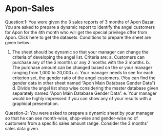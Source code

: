 # Apon-Sales
Question:1:
You were given the 3 sales reports of 3 months of Apon Bazar. You are asked to prepare a
dynamic report to identify the angel customers for Apon for the 4th month who will get the
special privilege offer from Apon. Click here to get the datasets.
Conditions to prepare the sheet are given below:
1. The sheet should be dynamic so that your manager can change the criteria of
developing the angel list. Criteria are:
a. Customers can purchase any of the 3 months or any 2 months with the 3
months.
b. The purchase amount can be changed based on the or your manager ranging
from 1,000 to 20,000+
c. Your manager needs to see for each criterion set, the gender ratio of the
angel customers. (You can find the gender data in other sheet named “Apon
Main Database Gender Data”)
d. Divide the angel list shop wise considering the master database given
separately named “Apon Main Database Gender Data”.
e. Your manager would be highly impressed if you can show any of your results
with a graphical presentation.

Question-2:
You were asked to prepare a dynamic sheet by your manager so that he can see
month-wise, shop-wise and gender-wise no of customers from a specific sales amount
range. Consider the 3 months' sales data given.
